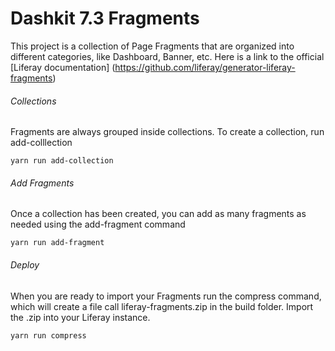 # Dashkit 7.3 Fragments

This project is a collection of Page Fragments that are organized into different 
categories, like Dashboard, Banner, etc.  Here is a link to the official [Liferay documentation] (https://github.com/liferay/generator-liferay-fragments)

###### Collections
Fragments are always grouped inside collections. To create a collection, run add-colllection
```
yarn run add-collection
```
###### Add Fragments
Once a collection has been created, you can add as many fragments as needed using the add-fragment command
```
yarn run add-fragment
```
###### Deploy
When you are ready to import your Fragments run the compress command, which will create a file call
liferay-fragments.zip in the build folder.  Import the .zip into your Liferay instance.
```
yarn run compress
```